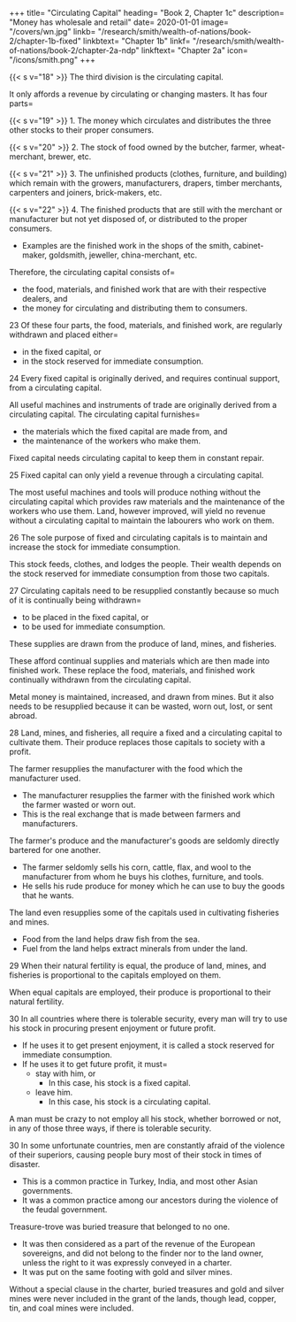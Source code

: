 +++
title=  "Circulating Capital"
heading=  "Book 2, Chapter 1c"
description=  "Money has wholesale and retail"
date=  2020-01-01
image=  "/covers/wn.jpg"
linkb=  "/research/smith/wealth-of-nations/book-2/chapter-1b-fixed"
linkbtext=  "Chapter 1b"
linkf=  "/research/smith/wealth-of-nations/book-2/chapter-2a-ndp"
linkftext=  "Chapter 2a"
icon=  "/icons/smith.png"
+++


{{< s v="18" >}} The third division is the circulating capital.

It only affords a revenue by circulating or changing masters. It has four parts= 

{{< s v="19" >}} 1. The money which circulates and distributes the three other stocks to their proper consumers.

{{< s v="20" >}} 2. The stock of food owned by the butcher, farmer, wheat-merchant, brewer, etc.

{{< s v="21" >}} 3. The unfinished products (clothes, furniture, and building) which remain with the growers, manufacturers, drapers, timber merchants, carpenters and joiners, brick-makers, etc.

{{< s v="22" >}} 4. The finished products that are still with the merchant or manufacturer but not yet disposed of, or distributed to the proper consumers. 
- Examples are the finished work in the shops of the smith, cabinet-maker, goldsmith, jeweller, china-merchant, etc.

Therefore, the circulating capital consists of= 
- the food, materials, and finished work that are with their respective dealers, and
- the money for circulating and distributing them to consumers.

23 Of these four parts, the food, materials, and finished work, are regularly withdrawn and placed either= 
- in the fixed capital, or
- in the stock reserved for immediate consumption.

24 Every fixed capital is originally derived, and requires continual support, from a circulating capital.

All useful machines and instruments of trade are originally derived from a circulating capital.
The circulating capital furnishes= 
- the materials which the fixed capital are made from, and
- the maintenance of the workers who make them.

Fixed capital needs circulating capital to keep them in constant repair.


25 Fixed capital can only yield a revenue through a circulating capital.

The most useful machines and tools will produce nothing without the circulating capital which provides raw materials and the maintenance of the workers who use them.
Land, however improved, will yield no revenue without a circulating capital to maintain the labourers who work on them.

26 The sole purpose of fixed and circulating capitals is to maintain and increase the stock for immediate consumption.

This stock feeds, clothes, and lodges the people.
Their wealth depends on the stock reserved for immediate consumption from those two capitals.

27 Circulating capitals need to be resupplied constantly because so much of it is continually being withdrawn= 
- to be placed in the fixed capital, or
- to be used for immediate consumption.

These supplies are drawn from the produce of land, mines, and fisheries.

These afford continual supplies and materials which are then made into finished work.
These replace the food, materials, and finished work continually withdrawn from the circulating capital.

Metal money is maintained, increased, and drawn from mines. But it also needs to be resupplied because it can be wasted, worn out, lost, or sent abroad.

28 Land, mines, and fisheries, all require a fixed and a circulating capital to cultivate them. Their produce replaces those capitals to society with a profit.

The farmer resupplies the manufacturer with the food which the manufacturer used.
- The manufacturer resupplies the farmer with the finished work which the farmer wasted or worn out.
- This is the real exchange that is made between farmers and manufacturers.

The farmer's produce and the manufacturer's goods are seldomly directly bartered for one another.
- The farmer seldomly sells his corn, cattle, flax, and wool to the manufacturer from whom he buys his clothes, furniture, and tools.
- He sells his rude produce for money which he can use to buy the goods that he wants.

The land even resupplies some of the capitals used in cultivating fisheries and mines.
- Food from the land helps draw fish from the sea.
- Fuel from the land helps extract minerals from under the land.


29 When their natural fertility is equal, the produce of land, mines, and fisheries is proportional to the capitals employed on them.

When equal capitals are employed, their produce is proportional to their natural fertility.

30 In all countries where there is tolerable security, every man will try to use his stock in procuring present enjoyment or future profit.

- If he uses it to get present enjoyment, it is called a stock reserved for immediate consumption.
- If he uses it to get future profit, it must= 
  - stay with him, or
    - In this case, his stock is a fixed capital.
  - leave him.
    - In this case, his stock is a circulating capital.

A man must be crazy to not employ all his stock, whether borrowed or not, in any of those three ways, if there is tolerable security.


30 In some unfortunate countries, men are constantly afraid of the violence of their superiors, causing people bury most of their stock in times of disaster.
- This is a common practice in Turkey, India, and most other Asian governments.
- It was a common practice among our ancestors during the violence of the feudal government.

Treasure-trove was buried treasure that belonged to no one. 
- It was then considered as a part of the revenue of the European sovereigns, and did not belong to the finder nor to the land owner, unless the right to it was expressly conveyed in a charter.
- It was put on the same footing with gold and silver mines.

Without a special clause in the charter, buried treasures and gold and silver mines were never included in the grant of the lands, though lead, copper, tin, and coal mines were included.
